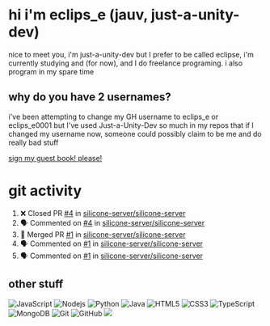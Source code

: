 # hi i'm eclips_e (jauv, just-a-unity-dev)
nice to meet you, i'm just-a-unity-dev but I prefer to be called eclipse, i'm currently studying and (for now), and I do freelance programing. i also program in my spare time

## why do you have 2 usernames?
i've been attempting to change my GH username to eclips_e or eclips_e0001 but I've used Just-a-Unity-Dev so much in my repos that if I changed my username now, someone could possibly claim to be me and do really bad stuff

[sign my guest book! please!](https://github.com/Just-a-Unity-Dev/Just-a-Unity-Dev/issues/new?&body=Sign%20my%20guest%20book%20by%20placing%20your%20name%20in%20the%20title,%20how%27d%20you%20get%20to%20this%20page%20and%20why?%20Don%27t%20forget%20you%20have%20an%20entire%20notebook%20in%20your%20hands!)


# git activity
<!--START_SECTION:activity-->
1. ❌ Closed PR [#4](https://github.com/silicone-server/silicone-server/pull/4) in [silicone-server/silicone-server](https://github.com/silicone-server/silicone-server)
2. 🗣 Commented on [#4](https://github.com/silicone-server/silicone-server/issues/4) in [silicone-server/silicone-server](https://github.com/silicone-server/silicone-server)
3. 🎉 Merged PR [#1](https://github.com/silicone-server/silicone-server/pull/1) in [silicone-server/silicone-server](https://github.com/silicone-server/silicone-server)
4. 🗣 Commented on [#1](https://github.com/silicone-server/silicone-server/issues/1) in [silicone-server/silicone-server](https://github.com/silicone-server/silicone-server)
5. 🗣 Commented on [#1](https://github.com/silicone-server/silicone-server/issues/1) in [silicone-server/silicone-server](https://github.com/silicone-server/silicone-server)
<!--END_SECTION:activity-->

## other stuff

![JavaScript](https://img.shields.io/badge/-JavaScript-black?style=flat-square&logo=javascript)
![Nodejs](https://img.shields.io/badge/-Nodejs-black?style=flat-square&logo=Node.js)
![Python](https://img.shields.io/badge/-Python-black?style=flat-square&logo=Python)
![Java](https://img.shields.io/badge/-java-E34A86?style=flat-square&logo=java)
![HTML5](https://img.shields.io/badge/-HTML5-E34F26?style=flat-square&logo=html5&logoColor=white)
![CSS3](https://img.shields.io/badge/-CSS3-1572B6?style=flat-square&logo=css3)
![TypeScript](https://img.shields.io/badge/-TypeScript-007ACC?style=flat-square&logo=typescript)
![MongoDB](https://img.shields.io/badge/-MongoDB-black?style=flat-square&logo=mongodb)
![Git](https://img.shields.io/badge/-Git-black?style=flat-square&logo=git)
![GitHub](https://img.shields.io/badge/-GitHub-181717?style=flat-square&logo=github)
![](https://github-profile-summary-cards.vercel.app/api/cards/profile-details?username=Just-a-Unity-Dev&theme=solarized_dark)
